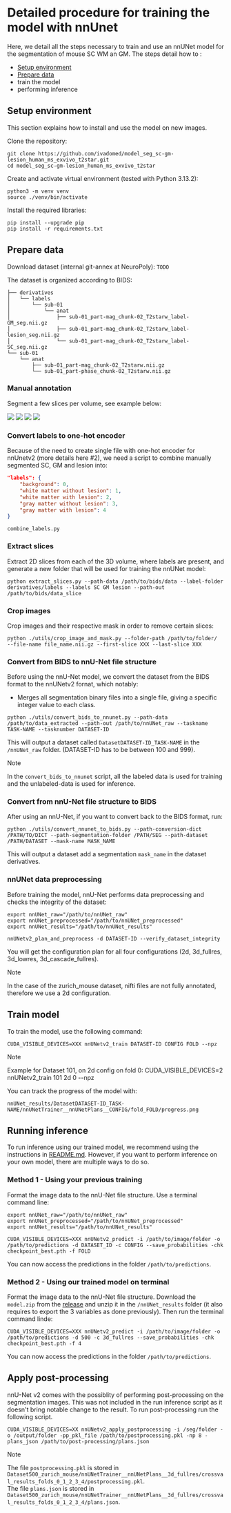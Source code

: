 # Detailed procedure for training the model with nnUnet

Here, we detail all the steps necessary to train and use an nnUNet model for the segmentation of mouse SC WM an GM. 
The steps detail how to :
- [Setup environment](#setup-environment)
- [Prepare data](#prepare-data)
- train the model
- performing inference

## Setup environment

This section explains how to install and use the model on new images. 

Clone the repository:
~~~
git clone https://github.com/ivadomed/model_seg_sc-gm-lesion_human_ms_exvivo_t2star.git
cd model_seg_sc-gm-lesion_human_ms_exvivo_t2star
~~~

Create and activate virtual environment (tested with Python 3.13.2): 
~~~
python3 -m venv venv
source ./venv/bin/activate
~~~

Install the required libraries:
~~~
pip install --upgrade pip
pip install -r requirements.txt
~~~

## Prepare data

Download dataset (internal git-annex at NeuroPoly): `TODO`

The dataset is organized according to BIDS:

```
├── derivatives
│   └── labels
│       └── sub-01
│           └── anat
│               ├── sub-01_part-mag_chunk-02_T2starw_label-GM_seg.nii.gz
│               ├── sub-01_part-mag_chunk-02_T2starw_label-lesion_seg.nii.gz
│               └── sub-01_part-mag_chunk-02_T2starw_label-SC_seg.nii.gz
└── sub-01
    └── anat
        ├── sub-01_part-mag_chunk-02_T2starw.nii.gz
        └── sub-01_part-phase_chunk-02_T2starw.nii.gz
```

### Manual annotation

Segment a few slices per volume, see example below:

![](../doc/pic_sc.png)
![](../doc/pic_gm.png)
![](../doc/pic_lesion.png)
![](../doc/export.png)

### Convert labels to one-hot encoder

Because of the need to create single file with one-hot encoder for nnUnetv2 (more details here #2), we need a script to combine manually segmented SC, GM and lesion into:

```json
"labels": {
    "background": 0,
    "white matter without lesion": 1,
    "white matter with lesion": 2,
    "gray matter without lesion": 3,
    "gray matter with lesion": 4
}
```

~~~
combine_labels.py
~~~

### Extract slices

Extract 2D slices from each of the 3D volume, where labels are present, and generate a new folder that will be used for training the nnUNet model:

~~~
python extract_slices.py --path-data /path/to/bids/data --label-folder derivatives/labels --labels SC GM lesion --path-out /path/to/bids/data_slice
~~~

### Crop images

Crop images and their respective mask in order to remove certain slices: 

~~~
python ./utils/crop_image_and_mask.py --folder-path /path/to/folder/  --file-name file_name.nii.gz --first-slice XXX --last-slice XXX
~~~

### Convert from BIDS to nnU-Net file structure

Before using the nnU-Net model, we convert the dataset from the BIDS format to the nnUNetv2 fornat, which notably:
- Merges all segmentation binary files into a single file, giving a specific integer value to each class.

~~~
python ./utils/convert_bids_to_nnunet.py --path-data /path/to/data_extracted --path-out /path/to/nnUNet_raw --taskname TASK-NAME --tasknumber DATASET-ID
~~~

This will output a dataset called `DatasetDATASET-ID_TASK-NAME` in the `/nnUNet_raw` folder. (DATASET-ID has to be between 100 and 999).

> [!NOTE] 
> In the `convert_bids_to_nnunet` script, all the labeled data is used for training and the unlabeled-data is used for inference.

### Convert from nnU-Net file structure to BIDS

After using an nnU-Net, if you want to convert back to the BIDS format, run:

~~~
python ./utils/convert_nnunet_to_bids.py --path-conversion-dict /PATH/TO/DICT --path-segmentation-folder /PATH/SEG --path-dataset /PATH/DATASET --mask-name MASK_NAME
~~~

This will output a dataset add a segmentation `mask_name` in the dataset derivatives.

### nnUNet data preprocessing

Before training the model, nnU-Net performs data preprocessing and checks the integrity of the dataset:

~~~
export nnUNet_raw="/path/to/nnUNet_raw"
export nnUNet_preprocessed="/path/to/nnUNet_preprocessed"
export nnUNet_results="/path/to/nnUNet_results"

nnUNetv2_plan_and_preprocess -d DATASET-ID --verify_dataset_integrity
~~~

You will get the configuration plan for all four configurations (2d, 3d_fullres, 3d_lowres, 3d_cascade_fullres).
> [!NOTE] 
> In the case of the zurich_mouse dataset, nifti files are not fully annotated, therefore we use a 2d configuration.


## Train model

To train the model, use the following command:
~~~
CUDA_VISIBLE_DEVICES=XXX nnUNetv2_train DATASET-ID CONFIG FOLD --npz
~~~
> [!NOTE] 
> Example for Dataset 101, on 2d config on fold 0: CUDA_VISIBLE_DEVICES=2 nnUNetv2_train 101 2d 0 --npz

You can track the progress of the model with: 
~~~
nnUNet_results/DatasetDATASET-ID_TASK-NAME/nnUNetTrainer__nnUNetPlans__CONFIG/fold_FOLD/progress.png
~~~

## Running inference

To run inference using our trained model, we recommend using the instructions in [README.md](../README.md). However, if you want to perform inference on your own model, there are multiple ways to do so. 

### Method 1 - Using your previous training

Format the image data to the nnU-Net file structure. 
Use a terminal command line:
~~~
export nnUNet_raw="/path/to/nnUNet_raw"
export nnUNet_preprocessed="/path/to/nnUNet_preprocessed"
export nnUNet_results="/path/to/nnUNet_results"

CUDA_VISIBLE_DEVICES=XXX nnUNetv2_predict -i /path/to/image/folder -o /path/to/predictions -d DATASET_ID -c CONFIG --save_probabilities -chk checkpoint_best.pth -f FOLD
~~~

You can now access the predictions in the folder `/path/to/predictions`. 

### Method 2 - Using our trained model on terminal 

Format the image data to the nnU-Net file structure. 
Download the `model.zip` from the [release](https://github.com/ivadomed/model_seg_mouse-sc_wm-gm_t1/releases/tag/v0.3) and unzip it in the `/nnUNet_results` folder (it also requires to export the 3 variables as done previously). 
Then run the terminal command linde:
~~~
CUDA_VISIBLE_DEVICES=XXX nnUNetv2_predict -i /path/to/image/folder -o /path/to/predictions -d 500 -c 3d_fullres --save_probabilities -chk checkpoint_best.pth -f 4
~~~

You can now access the predictions in the folder `/path/to/predictions`. 

## Apply post-processing

nnU-Net v2 comes with the possiblity of performing post-processing on the segmentation images. This was not included in the run inference script as it doesn't bring notable change to the result. To run post-processing run the following script.

~~~
CUDA_VISIBLE_DEVICES=XX nnUNetv2_apply_postprocessing -i /seg/folder -o /output/folder -pp_pkl_file /path/to/postprocessing.pkl -np 8 -plans_json /path/to/post-processing/plans.json
~~~
> [!NOTE]  
> The file `postprocessing.pkl` is stored in `Dataset500_zurich_mouse/nnUNetTrainer__nnUNetPlans__3d_fullres/crossval_results_folds_0_1_2_3_4/postprocessing.pkl`.<br>
> The file `plans.json` is stored in `Dataset500_zurich_mouse/nnUNetTrainer__nnUNetPlans__3d_fullres/crossval_results_folds_0_1_2_3_4/plans.json`. 
